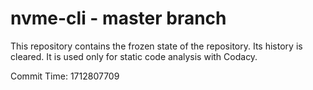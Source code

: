 # nvme-cli - master branch

This repository contains the frozen state of the repository.
Its history is cleared. It is used only for static code
analysis with Codacy.

Commit Time: 1712807709